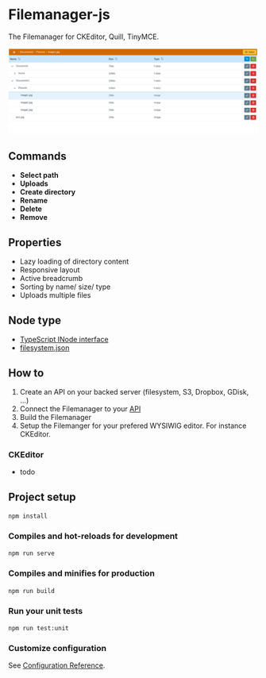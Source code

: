 # Filemanager-js

The Filemanager for CKEditor, Quill, TinyMCE.

![Filemanager](/public/screens/screen1.png)

## Commands

- **Select path**
- **Uploads**
- **Create directory**
- **Rename**
- **Delete**
- **Remove**

## Properties

- Lazy loading of directory content
- Responsive layout
- Active breadcrumb
- Sorting by name/ size/ type
- Uploads multiple files

## Node type

- [TypeScript INode interface](/src/types/index.ts)
- [filesystem.json](/src/data/filesystem.json)

## How to

1. Create an API on your backed server (filesystem, S3, Dropbox, GDisk, ...)
2. Connect the Filemanager to your [API](/src/api/api.ts)
3. Build the Filemanager
4. Setup the Filemanger for your prefered WYSIWIG editor. For instance CKEditor.

### CKEditor

- todo

## Project setup

```
npm install
```

### Compiles and hot-reloads for development

```
npm run serve
```

### Compiles and minifies for production

```
npm run build
```

### Run your unit tests

```
npm run test:unit
```

### Customize configuration

See [Configuration Reference](https://cli.vuejs.org/config/).
